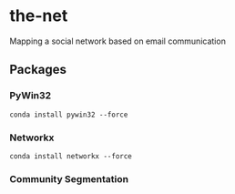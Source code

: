 # the-net
Mapping a social network based on email communication

## Packages

### PyWin32
```conda install pywin32 --force```

### Networkx
```conda install networkx --force```

### Community Segmentation
```conda install -c conda-forge python-louvain --force
